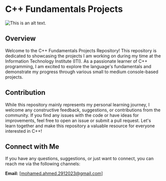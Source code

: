 # C++ Fundamentals Projects



![This is an alt text.](https://upload.wikimedia.org/wikipedia/commons/thumb/1/18/ISO_C%2B%2B_Logo.svg/220px-ISO_C%2B%2B_Logo.svg.png)


## Overview
Welcome to the C++ Fundamentals Projects Repository! This repository is dedicated to showcasing the projects I am working on during my time at the Information Technology Institute (ITI). As a passionate learner of C++ programming, I am excited to explore the language's fundamentals and demonstrate my progress through various small to medium console-based projects.

## Contribution
While this repository mainly represents my personal learning journey, I welcome any constructive feedback, suggestions, or contributions from the community. If you find any issues with the code or have ideas for improvements, feel free to open an issue or submit a pull request. Let's learn together and make this repository a valuable resource for everyone interested in C++!


## Connect with Me
If you have any questions, suggestions, or just want to connect, you can reach me via the following channels:

**Email:** [mohamed.ahmed.2912023@gmail.com]
